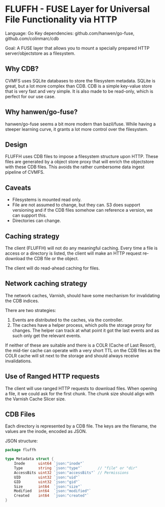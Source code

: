 # FLUFFH - FUSE Layer for Universal File Functionality via HTTP

Language: Go
Key dependencies: github.com/hanwen/go-fuse, github.com/colinmarc/cdb

Goal: A FUSE layer that allows you to mount a specially prepared HTTP server/objectstore as a filesystem.

## Why CDB?

CVMFS uses SQLite databases to store the filesystem metadata. SQLite is great, but a lot more complex than CDB. CDB is
a simple key-value store that is very fast and very simple. It is also made to be read-only, which is perfect for our
use case.

## Why hanwen/go-fuse?

hanwen/go-fuse seems a bit more modern than bazil/fuse. While having a steeper learning curve, it grants a lot more
control over the filesystem.

## Design

FLUFFH uses CDB files to impose a filesystem structure upon HTTP. These files are generated by a object store
proxy that will enrich the objectstore with these CDB files. This avoids the rather
cumbersome data ingest pipeline of CVMFS.

## Caveats

* Filesystems is mounted read only.
* File are not assumed to change, but they can. S3 does support versioning and if the CDB files somehow can reference a
  version, we can support this.
* Directories can change.

## Caching strategy

The client (FLUFFH) will not do any meaningful caching. Every time a file is access or a directory is listed, the client
will make an HTTP request re-download the CDB file or the object.

The client will do read-ahead caching for files.

## Network caching strategy

The network caches, Varnish, should have some mechanism for invalidating the CDB indices.

There are two strategies:

1. Events are distributed to the caches, via the controller.
2. The caches have a helper process, which polls the storage proxy for changes. The helper can track at what point it
   got the last events and as such only get the relevant events.

If neither of these are suitable and there is a COLR (Cache of Last Resort), the mid-tier cache can operate with a
very short TTL on the CDB files as the COLR cache will sit next to the storage and should always receive invalidations.

## Use of Ranged HTTP requests

The client will use ranged HTTP requests to download files. When opening a file, it we could ask for the first chunk.
The chunk size should align with the Varnish Cache Slicer size.

## CDB Files

Each directory is represented by a CDB file. The keys are the filename, the values are the inode, encoded as JSON.

JSON structure:

```go 
package fluffh

type Metadata struct {
	Inode      uint64 `json:"inode"`
	Type       string `json:"type"`       // "file" or "dir"
	AccessBits uint32 `json:"accessBits"` // Permissions
	UID        uint32 `json:"uid"`
	GID        uint32 `json:"gid"`
	Size       int64  `json:"size"`
	Modified   int64  `json:"modified"`
	Created    int64  `json:"created"`
}

```